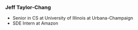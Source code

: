 ### Jeff Taylor-Chang

- Senior in CS at University of Illinois at Urbana-Champaign
- SDE Intern at Amazon
